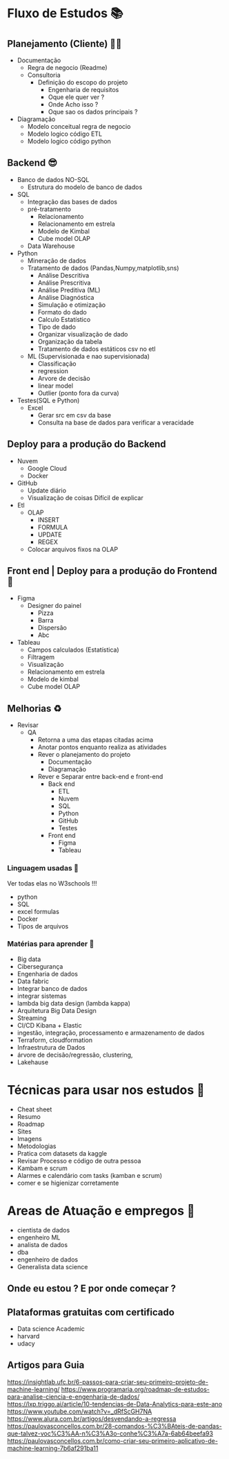 # Fluxo de Estudos 📚

## Planejamento (Cliente) 🙋‍♂️

- Documentação
  - Regra de negocio (Readme)
  - Consultoria
    - Definição do escopo do projeto
      - Engenharia de requisitos
      - Oque ele quer ver ?
      - Onde Acho isso ?
      - Oque sao os dados principais ?
- Diagramação
  - Modelo conceitual regra de negocio
  - Modelo logico código ETL
  - Modelo logico código python

## Backend 😎

- Banco de dados NO-SQL
  - Estrutura do modelo de banco de dados
- SQL
  - Integração das bases de dados
  - pré-tratamento
    - Relacionamento
    - Relacionamento em estrela
    - Modelo de Kimbal
    - Cube model OLAP
  - Data Warehouse
- Python
  - Mineração de dados
  - Tratamento de dados (Pandas,Numpy,matplotlib,sns)
    - Análise Descritiva
    - Análise Prescritiva
    - Análise Preditiva (ML)
    - Análise Diagnóstica
    - Simulação e otimização
    - Formato do dado
    - Calculo Estatístico
    - Tipo de dado
    - Organizar visualização de dado
    - Organização da tabela
    - Tratamento de dados estáticos csv no etl
  - ML (Supervisionada e nao supervisionada)
    - Classificação
    - regression
    - Arvore de decisão
    - linear model
    - Outlier (ponto fora da curva)
- Testes(SQL e Python)
  - Excel
    - Gerar src em csv da base
    - Consulta na base de dados para verificar a veracidade

## Deploy para a produção do Backend

- Nuvem
  - Google Cloud
  - Docker
- GitHub
  - Update diário
  - Visualização de coisas Difícil de explicar
- Etl
  - OLAP
    - INSERT
    - FORMULA
    - UPDATE
    - REGEX
  - Colocar arquivos fixos na OLAP

## Front end | Deploy para a produção do Frontend 💫

- Figma
  - Designer do painel
    - Pizza
    - Barra
    - Dispersão
    - Abc
- Tableau
  - Campos calculados (Estatística)
  - Filtragem
  - Visualização
  - Relacionamento em estrela
  - Modelo de kimbal
  - Cube model OLAP

## Melhorias ♻

- Revisar
  - QA
    - Retorna a uma das etapas citadas acima
    - Anotar pontos enquanto realiza as atividades
    - Rever o planejamento do projeto
      - Documentação
      - Diagramação
    - Rever e Separar entre back-end e front-end
      - Back end
        - ETL
        - Nuvem
        - SQL
        - Python
        - GitHub
        - Testes
      - Front end
        - Figma
        - Tableau

### Linguagem usadas 🤖

Ver todas elas no W3schools !!!

- python
- SQL
- excel formulas
- Docker
- Tipos de arquivos

### Matérias para aprender 🥰

- Big data
- Cibersegurança
- Engenharia de dados
- Data fabric
- Integrar banco de dados
- integrar sistemas
- lambda big data design (lambda kappa)
- Arquitetura Big Data Design
- Streaming
- CI/CD Kibana + Elastic
- ingestão, integração, processamento e armazenamento de dados
- Terraform, cloudformation
- Infraestrutura de Dados
- árvore de decisão/regressão, clustering,
- Lakehause

# Técnicas para usar nos estudos 📖

- Cheat sheet
- Resumo
- Roadmap
- Sites
- Imagens
- Metodologias
- Pratica com datasets da kaggle
- Revisar Processo e código de outra pessoa
- Kambam e scrum
- Alarmes e calendário com tasks (kamban e scrum)
- comer e se higienizar corretamente

# Areas de Atuação e empregos 🛅

- cientista de dados
- engenheiro ML
- analista de dados
- dba
- engenheiro de dados
- Generalista data science

## Onde eu estou ? E por onde começar ?

## Plataformas gratuitas com certificado 

- Data science Academic
- harvard
- udacy

## Artigos para Guia

https://insightlab.ufc.br/6-passos-para-criar-seu-primeiro-projeto-de-machine-learning/
https://www.programaria.org/roadmap-de-estudos-para-analise-ciencia-e-engenharia-de-dados/
https://lxp.triggo.ai/article/10-tendencias-de-Data-Analytics-para-este-ano
https://www.youtube.com/watch?v=_dRfScGH7NA
https://www.alura.com.br/artigos/desvendando-a-regressa
https://paulovasconcellos.com.br/28-comandos-%C3%BAteis-de-pandas-que-talvez-voc%C3%AA-n%C3%A3o-conhe%C3%A7a-6ab64beefa93
https://paulovasconcellos.com.br/como-criar-seu-primeiro-aplicativo-de-machine-learning-7b6af291ba11
